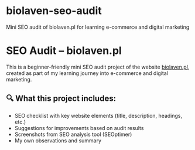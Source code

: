 # biolaven-seo-audit
Mini SEO audit of biolaven.pl for learning e-commerce and digital marketing

# SEO Audit – biolaven.pl

This is a beginner-friendly mini SEO audit project of the website [biolaven.pl](https://biolaven.pl), created as part of my learning journey into e-commerce and digital marketing.

## 🔍 What this project includes:

- SEO checklist with key website elements (title, description, headings, etc.)
- Suggestions for improvements based on audit results
- Screenshots from SEO analysis tool (SEOptimer)
- My own observations and summary



